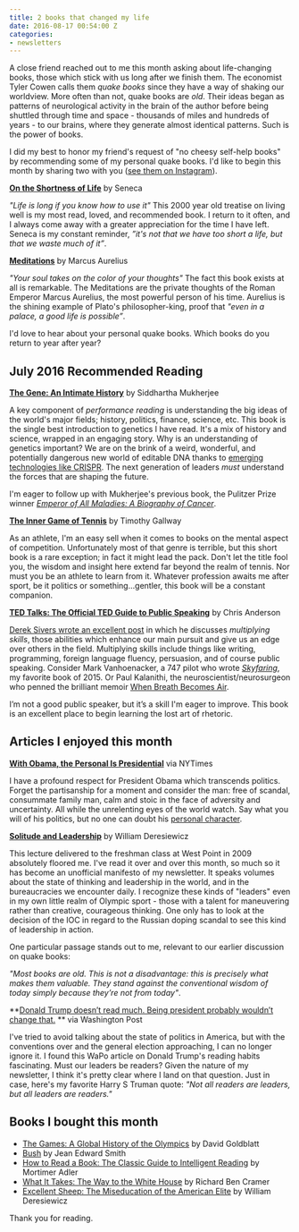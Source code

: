 ```yaml
---
title: 2 books that changed my life
date: 2016-08-17 00:54:00 Z
categories:
- newsletters
---
```


A close friend reached out to me this month asking about life-changing books, those which stick with us long after we finish them. The economist Tyler Cowen calls them *quake books* since they have a way of shaking our worldview. More often than not, quake books are *old*. Their ideas began as patterns of neurological activity in the brain of the author before being shuttled through time and space - thousands of miles and hundreds of years - to our brains, where they generate almost identical patterns. Such is the power of books.

I did my best to honor my friend's request of "no cheesy self-help books" by recommending some of my personal quake books. I'd like to begin this month by sharing two with you ([see them on Instagram](https://www.instagram.com/p/BIjyVlnhcPI/)).

**[On the Shortness of Life](http://www.amazon.com/dp/0143036327/?tag=tress-20)** by  Seneca

*"Life is long if you know how to use it"*
This 2000 year old treatise on living well is my most read, loved, and recommended book. I return to it often, and I always come away with a greater appreciation for the time I have left. Seneca is my constant reminder, *”it's not that we have too short a life, but that we waste much of it”*.  

**[Meditations](http://www.amazon.com/dp/0743233832/?tag=tress-20)** by Marcus Aurelius

*"Your soul takes on the color of your thoughts"*
The fact this book exists at all is remarkable. The Meditations are the private thoughts of the Roman Emperor Marcus Aurelius, the most powerful person of his time. Aurelius is the shining example of Plato's philosopher-king, proof that *"even in a palace, a good life is possible”*.

I'd love to hear about your personal quake books. Which books do you return to year after year?

## July 2016 Recommended Reading

**[The Gene: An Intimate History](http://www.amazon.com/dp/1476733503/?tag=tress-20)** by Siddhartha Mukherjee

A key component of *performance reading* is understanding the big ideas of the world's major fields; history, politics, finance, science, etc. This book is the single best introduction to genetics I have read. It's a mix of history and science, wrapped in an engaging story. Why is an understanding of genetics important? We are on the brink of a weird, wonderful, and potentially dangerous new world of editable DNA thanks to [emerging technologies like CRISPR](http://www.wired.com/2015/07/crispr-dna-editing-2/). The next generation of leaders *must* understand the forces that are shaping the future.

I'm eager to follow up with Mukherjee's previous book, the Pulitzer Prize winner *[Emperor of All Maladies: A Biography of Cancer](http://www.amazon.com/dp/1439170916/?tag=tress-20)*.

**[The Inner Game of Tennis](http://www.amazon.com/dp/0679778314/?tag=tress-20)** by Timothy Gallway

As an athlete, I'm an easy sell when it comes to books on the mental aspect of competition. Unfortunately most of that genre is terrible, but this short book is a rare exception; in fact it might lead the pack. Don't let the title fool you, the wisdom and insight here extend far beyond the realm of tennis. Nor must you be an athlete to learn from it. Whatever profession awaits me after sport, be it politics or something...gentler, this book will be a constant companion.

**[TED Talks: The Official TED Guide to Public Speaking](http://www.amazon.com/dp/0544634497/?tag=tress-20)** by Chris Anderson

[Derek Sivers wrote an excellent post](https://sivers.org/d1r) in which he discusses *multiplying skills*, those abilities which enhance our main pursuit and give us an edge over others in the field. Multiplying skills include things like writing, programming, foreign language fluency, persuasion, and of course public speaking. Consider Mark Vanhoenacker, a 747 pilot who wrote *[Skyfaring](http://www.amazon.com/dp/0804169713/?tag=tress-20)*, my favorite book of 2015. Or Paul Kalanithi, the neuroscientist/neurosurgeon who penned the brilliant memoir [When Breath Becomes Air](http://www.amazon.com/dp/081298840X/?tag=tress-20).

I’m not a good public speaker, but it’s a skill I'm eager to improve. This book is an excellent place to begin learning the lost art of rhetoric.

## Articles I enjoyed this month

**[With Obama, the Personal Is Presidential](http://www.nytimes.com/2016/07/15/opinion/with-obama-the-personal-is-presidential.html)** via NYTimes

I have a profound respect for President Obama which transcends politics. Forget the partisanship for a moment and consider the man: free of scandal, consummate family man, calm and stoic in the face of adversity and uncertainty. All while the unrelenting eyes of the world watch. Say what you will of his politics, but no one can doubt his [personal character](http://www.amazon.com/dp/081299325X/?tag=tress-20).

**[Solitude and Leadership](https://theamericanscholar.org/solitude-and-leadership/)** by William Deresiewicz

This lecture delivered to the freshman class at West Point in 2009 absolutely floored me. I've read it over and over this month, so much so it has become an unofficial manifesto of my newsletter. It speaks volumes about the state of thinking and leadership in the world, and in the bureaucracies we encounter daily. I recognize these kinds of "leaders" even in my own little realm of Olympic sport - those with a talent for maneuvering rather than creative, courageous thinking. One only has to look at the decision of the IOC in regard to the Russian doping scandal to see this kind of leadership in action.

One particular passage stands out to me, relevant to our earlier discussion on quake books:

*"Most books are old. This is not a disadvantage: this is precisely what makes them valuable. They stand against the conventional wisdom of today simply because they’re not from today"*.

**[Donald Trump doesn’t read much. Being president probably wouldn’t change that.](https://www.washingtonpost.com/politics/donald-trump-doesnt-read-much-being-president-probably-wouldnt-change-that/2016/07/17/d2ddf2bc-4932-11e6-90a8-fb84201e0645_story.html) ** via Washington Post

I've tried to avoid talking about the state of politics in America, but with the conventions over and the general election approaching, I can no longer ignore it. I found this WaPo article on Donald Trump's reading habits fascinating. Must our leaders be readers? Given the nature of my newsletter, I think it's pretty clear where I land on that question. Just in case, here's my favorite Harry S Truman quote: *"Not all readers are leaders, but all leaders are readers."*

## Books I bought this month
- [The Games: A Global History of the Olympics](http://www.amazon.com/dp/0393292770/?tag=tress-20) by David Goldblatt
- [Bush](http://www.amazon.com/dp/1476741190/?tag=tress-20) by Jean Edward Smith
- [How to Read a Book: The Classic Guide to Intelligent Reading](http://www.amazon.com/dp/0671212095/?tag=tress-20) by Mortimer Adler
- [What It Takes: The Way to the White House](http://www.amazon.com/dp/0679746498/?tag=tress-20) by Richard Ben Cramer
- [Excellent Sheep: The Miseducation of the American Elite](http://www.amazon.com/dp/1476702721/?tag=tress-20) by William Deresiewicz

Thank you for reading.
